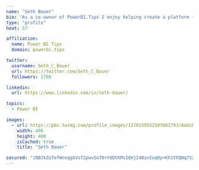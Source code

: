 ```yaml
---
name: "Seth Bauer"
bio: "As a co-owner of PowerBI.Tips I enjoy helping create a platform for new and advanced users alike to learn and expand their skills and get the most out of Power BI."
type: "profile"
heat: 57

affiliation:
  name: Power BI Tips
  domain: powerbi.tips

twitter:
  username: Seth_C_Bauer
  url: https://twitter.com/Seth_C_Bauer
  followers: 1788

linkedin:
  url: https://www.linkedin.com/in/seth-bauer/

topics:
  - Power BI

images:
  - url: https://pbs.twimg.com/profile_images/1176155552587681793/4aUcPKoe_400x400.jpg
    width: 400
    height: 400
    isCached: true
    title: "Seth Bauer"

secured: "iNBJkZoTeTWnnqgXVsf2pwvSo78+YdDtKMsIQHjI4BsnIoqOp+Kh1YFQWq7S2l3O44X5RcCb8UeljhpECuLmlbXuXg79aTGJHl0Wrk6tMllwwyJ0gkNXFev0fAYZXbmPct4uGEz2PfAorRUqqPK7xx4LcYcfF06n5ubqNAkhPoO2+0/PVADtxNSPKqUrnDLnP9vnck2AslLmaaSfF6/FnftAYkk7BeIQPCQlysaxivsKu41harKNxQyLZs6FwTnm6ujivlGw55rgv4HiHBMrXa87LWOCq1cy3XrxvyozkmKpStfzgatSMM2bogSIAN9WKqThgwCXaUSeFEV1BKKxqtYxGfcg1VM6rmmKuNo01z7BJGcpcsyyYSoDN8cZGJ6E/wUCXeBtHjogeSln0xFdUBF0aby9PNUf2yEanXxrcKI=;3zZ5dD5/8PmKBym8PvRzVg=="
---
```


